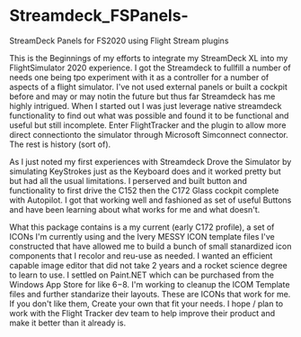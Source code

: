 # Streamdeck_FSPanels-
 StreamDeck Panels for FS2020 using Flight Stream plugins

This is the Beginnings of my efforts to integrate my StreamDeck XL into my FlightSimulator 2020 experience. I got the Streamdeck to fullfill a number of needs one being tpo experiment with it as a controller for a number of aspects of a flight simulator. I've not used external panels or built a cockpit before and may or may notin the future but thus far Streamdeck has me highly intrigued.
When I started out I was just leverage native streamdeck functionality to find out what was possible and found it to be functional and useful but still incomplete.
Enter FlightTracker and the plugin to allow more direct connectionto the simulator through Microsoft Simconnect connector. The rest is history (sort of).

As I just noted my first experiences with Streamdeck Drove the Simulator by simulating KeyStrokes just as the Keyboard does and it worked pretty but but had all the usual limitations. I perserved and built button and functionality to first drive the C152 then the C172 Glass cockpit complete with Autopilot. I got that working well and fashioned as set of useful Buttons and have been learning about what works for me and what doesn't. 

What this package contains is a my current (early C172 profile), a set of ICONs I'm currently using and the Ivery MESSY ICON template files I've constructed that have allowed me to build a bunch of small stanardized icon components that I recolor and reu-use as needed. I wanted an efficient capable image editor that did not take 2 years and a rocket science degree to learn to use. I settled on Paint.NET which can be purchased from the Windows App Store for like $6-$8. I'm working to cleanup the ICOM Template files and further standarize their layouts. These are ICONs that work for me. If you don't like them, Create your own that fit your needs. I hope / plan to work with the Flight Tracker dev team to help improve their product and make it better than it already is.     
